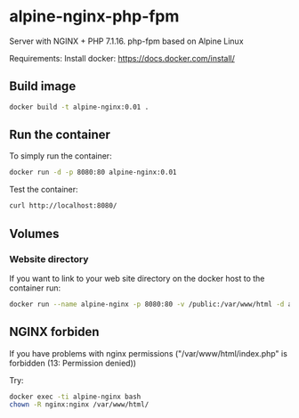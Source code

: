 # alpine-nginx-php-fpm
Server with NGINX + PHP 7.1.16. php-fpm based on Alpine Linux


Requirements:
Install docker: https://docs.docker.com/install/

## Build image

```bash
docker build -t alpine-nginx:0.01 .
```

## Run the container

To simply run the container:

```bash
docker run -d -p 8080:80 alpine-nginx:0.01
```

Test  the container:

```bash
curl http://localhost:8080/
```

## Volumes

### Website directory
If you want to link to your web site directory on the docker host to the container run:

```bash
docker run --name alpine-nginx -p 8080:80 -v /public:/var/www/html -d alpine-nginx:0.01
```


## NGINX forbiden
If you have problems with nginx permissions ("/var/www/html/index.php" is forbidden (13: Permission denied))

Try:

```bash
docker exec -ti alpine-nginx bash
chown -R nginx:nginx /var/www/html/
```